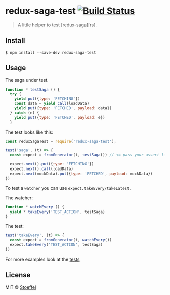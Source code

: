 # redux-saga-test [![Build Status](https://travis-ci.org/stoeffel/redux-saga-test.svg?branch=master)](https://travis-ci.org/stoeffel/redux-saga-test)

> A little helper to test [redux-saga][rs].


## Install

```
$ npm install --save-dev redux-saga-test
```


## Usage

The saga under test.
```js
function * testSaga () {
  try {
    yield put({type: 'FETCHING'})
    const data = yield call(loadData)
    yield put({type: 'FETCHED', payload: data})
  } catch (e) {
    yield put({type: 'FETCHED', payload: e})
  }
```

The test looks like this:

```js
const reduxSagaTest = require('redux-saga-test');

test('saga', (t) => {
  const expect = fromGenerator(t, testSaga()) // <= pass your assert library with a `deepEqual` method.

  expect.next().put({type: 'FETCHING'})
  expect.next().call(loadData)
  expect.next(mockData).put({type: 'FETCHED', payload: mockData})
})
```

To test a `watcher` you can use `expect.takeEvery/takeLatest`.

The watcher:
```js
function * watchEvery () {
  yield * takeEvery('TEST_ACTION', testSaga)
}
```

The test:
```js
test('takeEvery', (t) => {
  const expect = fromGenerator(t, watchEvery())
  expect.takeEvery('TEST_ACTION', testSaga)
})
```



For more examples look at the [tests](./test.js)


## License

MIT © [Stoeffel](http://stoeffel.github.io)
